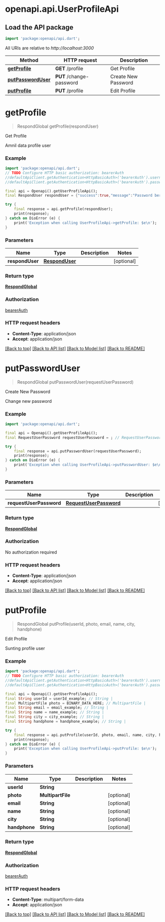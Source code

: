 # openapi.api.UserProfileApi

## Load the API package
```dart
import 'package:openapi/api.dart';
```

All URIs are relative to *http://localhost:3000*

Method | HTTP request | Description
------------- | ------------- | -------------
[**getProfile**](UserProfileApi.md#getprofile) | **GET** /profile | Get Profile
[**putPasswordUser**](UserProfileApi.md#putpassworduser) | **PUT** /change-password | Create New Password
[**putProfile**](UserProfileApi.md#putprofile) | **PUT** /profile | Edit Profile


# **getProfile**
> RespondGlobal getProfile(respondUser)

Get Profile

Amnil data profile user

### Example
```dart
import 'package:openapi/api.dart';
// TODO Configure HTTP basic authorization: bearerAuth
//defaultApiClient.getAuthentication<HttpBasicAuth>('bearerAuth').username = 'YOUR_USERNAME'
//defaultApiClient.getAuthentication<HttpBasicAuth>('bearerAuth').password = 'YOUR_PASSWORD';

final api = Openapi().getUserProfileApi();
final RespondUser respondUser = {"success":true,"message":"Password berhasil diubah, silahkan login","data":{"userId":"67fgh-gfh354gfh","name":"Hasan","email":"email@gmail.com","handphone":82213542319,"city":"Bogor","photo":"84576kjldfgh24/fghkjdffgh.jpg"}}; // RespondUser | 

try {
    final response = api.getProfile(respondUser);
    print(response);
} catch on DioError (e) {
    print('Exception when calling UserProfileApi->getProfile: $e\n');
}
```

### Parameters

Name | Type | Description  | Notes
------------- | ------------- | ------------- | -------------
 **respondUser** | [**RespondUser**](RespondUser.md)|  | [optional] 

### Return type

[**RespondGlobal**](RespondGlobal.md)

### Authorization

[bearerAuth](../README.md#bearerAuth)

### HTTP request headers

 - **Content-Type**: application/json
 - **Accept**: application/json

[[Back to top]](#) [[Back to API list]](../README.md#documentation-for-api-endpoints) [[Back to Model list]](../README.md#documentation-for-models) [[Back to README]](../README.md)

# **putPasswordUser**
> RespondGlobal putPasswordUser(requestUserPassword)

Create New Password

Change new password

### Example
```dart
import 'package:openapi/api.dart';

final api = Openapi().getUserProfileApi();
final RequestUserPassword requestUserPassword = ; // RequestUserPassword | 

try {
    final response = api.putPasswordUser(requestUserPassword);
    print(response);
} catch on DioError (e) {
    print('Exception when calling UserProfileApi->putPasswordUser: $e\n');
}
```

### Parameters

Name | Type | Description  | Notes
------------- | ------------- | ------------- | -------------
 **requestUserPassword** | [**RequestUserPassword**](RequestUserPassword.md)|  | [optional] 

### Return type

[**RespondGlobal**](RespondGlobal.md)

### Authorization

No authorization required

### HTTP request headers

 - **Content-Type**: application/json
 - **Accept**: application/json

[[Back to top]](#) [[Back to API list]](../README.md#documentation-for-api-endpoints) [[Back to Model list]](../README.md#documentation-for-models) [[Back to README]](../README.md)

# **putProfile**
> RespondGlobal putProfile(userId, photo, email, name, city, handphone)

Edit Profile

Sunting profile user

### Example
```dart
import 'package:openapi/api.dart';
// TODO Configure HTTP basic authorization: bearerAuth
//defaultApiClient.getAuthentication<HttpBasicAuth>('bearerAuth').username = 'YOUR_USERNAME'
//defaultApiClient.getAuthentication<HttpBasicAuth>('bearerAuth').password = 'YOUR_PASSWORD';

final api = Openapi().getUserProfileApi();
final String userId = userId_example; // String | 
final MultipartFile photo = BINARY_DATA_HERE; // MultipartFile | 
final String email = email_example; // String | 
final String name = name_example; // String | 
final String city = city_example; // String | 
final String handphone = handphone_example; // String | 

try {
    final response = api.putProfile(userId, photo, email, name, city, handphone);
    print(response);
} catch on DioError (e) {
    print('Exception when calling UserProfileApi->putProfile: $e\n');
}
```

### Parameters

Name | Type | Description  | Notes
------------- | ------------- | ------------- | -------------
 **userId** | **String**|  | 
 **photo** | **MultipartFile**|  | [optional] 
 **email** | **String**|  | [optional] 
 **name** | **String**|  | [optional] 
 **city** | **String**|  | [optional] 
 **handphone** | **String**|  | [optional] 

### Return type

[**RespondGlobal**](RespondGlobal.md)

### Authorization

[bearerAuth](../README.md#bearerAuth)

### HTTP request headers

 - **Content-Type**: multipart/form-data
 - **Accept**: application/json

[[Back to top]](#) [[Back to API list]](../README.md#documentation-for-api-endpoints) [[Back to Model list]](../README.md#documentation-for-models) [[Back to README]](../README.md)


